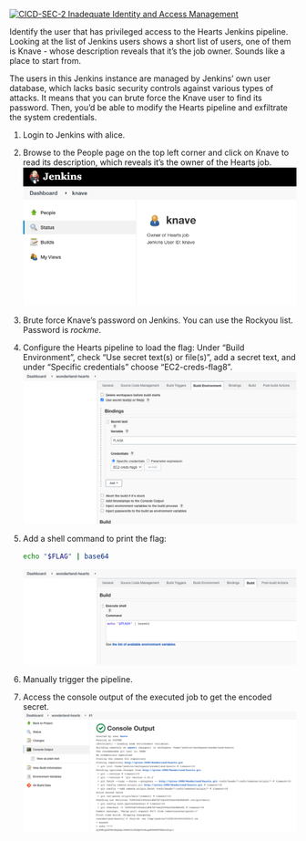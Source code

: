 [![CICD-SEC-2 Inadequate Identity and Access Management](https://img.shields.io/badge/CICD--SEC--2-Inadequate%20Identity%20and%20Access%20Management-brightgreen)](https://www.cidersecurity.io/top-10-cicd-security-risks/inadequate-identity-and-access-management/?utm_source=github&utm_medium=github_page&utm_campaign=ci%2fcd%20goat_100422)

Identify the user that has privileged access to the Hearts Jenkins pipeline. Looking at the list of Jenkins users shows a short list of users, one of them is Knave - whose description reveals that it’s the job owner. Sounds like a place to start from.

The users in this Jenkins instance are managed by Jenkins’ own user database, which lacks basic security controls against various types of attacks. It means that you can brute force the Knave user to find its password. Then, you’d be able to modify the Hearts pipeline and exfiltrate the system credentials.



1. Login to Jenkins with alice.
2. Browse to the People page on the top left corner and click on Knave to read its description, which reveals it’s the owner of the Hearts job.
![hearts_1](../images/hearts_1.png "hearts_1")
3. Brute force Knave’s password on Jenkins. You can use the Rockyou list. Password is _rockme_.
4. Configure the Hearts pipeline to load the flag: Under “Build Environment”, check “Use secret text(s) or file(s)”, add a secret text, and under “Specific credentials” choose “EC2-creds-flag8”.
![hearts_2](../images/hearts_2.png "hearts_2")
5. Add a shell command to print the flag:

    ```bash
    echo "$FLAG" | base64
    ```
    ![hearts_3](../images/hearts_3.png "hearts_3")

6. Manually trigger the pipeline.
7. Access the console output of the executed job to get the encoded secret.
![hearts_4](../images/hearts_4.png "hearts_4")
